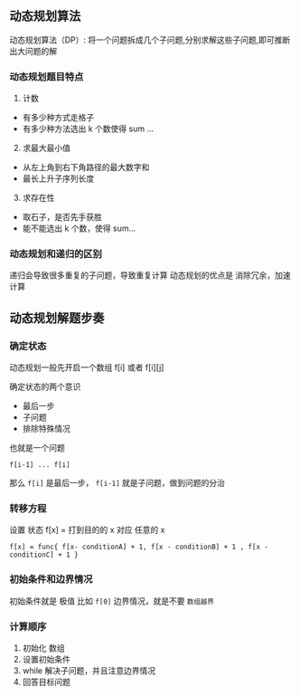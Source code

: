 ## 动态规划算法

动态规划算法（DP）: 将一个问题拆成几个子问题,分别求解这些子问题,即可推断出大问题的解

### 动态规划题目特点

1. 计数
  - 有多少种方式走格子
  - 有多少种方法选出 k 个数使得 sum ...

2. 求最大最小值
  - 从左上角到右下角路径的最大数字和
  - 最长上升子序列长度

3. 求存在性
  - 取石子，是否先手获胜
  - 能不能选出 k 个数，使得 sum...

### 动态规划和递归的区别

递归会导致很多重复的子问题，导致重复计算
动态规划的优点是 消除冗余，加速计算

## 动态规划解题步奏

### 确定状态

动态规划一般先开启一个数组 f[i] 或者 f[i][j]

确定状态的两个意识
- 最后一步
- 子问题
- 排除特殊情况

也就是一个问题

```
f[i-1] ... f[i]
```

那么 `f[i]` 是最后一步， `f[i-1]` 就是子问题，做到问题的分治

### 转移方程

设置 状态 f[x] = 打到目的的 x
对应 任意的 x

```
f[x] = func{ f[x- conditionA] + 1, f[x - conditionB] + 1 , f[x - conditionC] + 1 }
```

### 初始条件和边界情况

初始条件就是 极值 比如 `f[0]`
边界情况，就是不要 `数组越界`

### 计算顺序

1. 初始化 数组
1. 设置初始条件
1. while 解决子问题，并且注意边界情况
1. 回答目标问题

